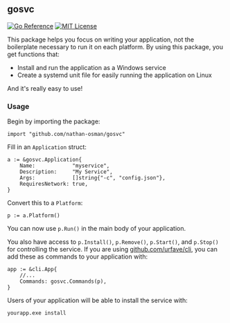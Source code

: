 ## gosvc

[![Go Reference](https://pkg.go.dev/badge/github.com/nathan-osman/gosvc.svg)](https://pkg.go.dev/github.com/nathan-osman/gosvc)
[![MIT License](https://img.shields.io/badge/license-MIT-9370d8.svg?style=flat)](https://opensource.org/licenses/MIT)

This package helps you focus on writing your application, not the boilerplate necessary to run it on each platform. By using this package, you get functions that:

- Install and run the application as a Windows service
- Create a systemd unit file for easily running the application on Linux

And it's really easy to use!

### Usage

Begin by importing the package:

```golang
import "github.com/nathan-osman/gosvc"
```

Fill in an `Application` struct:

```golang
a := &gosvc.Application{
    Name:            "myservice",
    Description:     "My Service",
    Args:            []string{"-c", "config.json"},
    RequiresNetwork: true,
}
```

Convert this to a `Platform`:

```golang
p := a.Platform()
```

You can now use `p.Run()` in the main body of your application.

You also have access to `p.Install()`, `p.Remove()`, `p.Start()`, and `p.Stop()` for controlling the service. If you are using [github.com/urfave/cli](https://github.com/urfave/cli), you can add these as commands to your application with:

```golang
app := &cli.App{
    //...
    Commands: gosvc.Commands(p),
}
```

Users of your application will be able to install the service with:

    yourapp.exe install
